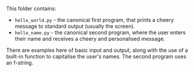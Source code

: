 This folder contains:

* `hello_world.py` - the canonical first program, that prints a cheery message to standard output 
  (usually the screen).
* `hello_name.py` - the canonical second program, where the user enters their name and receives a
  cheery and personalised message.

There are examples here of basic input and output, along with the
use of a built-in function to capitalise the user's
names. The second program uses an f-string.
